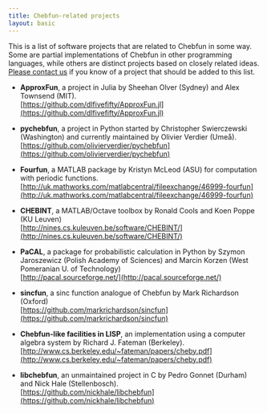 ```yaml
---
title: Chebfun-related projects
layout: basic
---
```


This is a list of software projects that are related to Chebfun in some way.
Some are partial implementations of Chebfun in other programming languages,
while others are distinct projects based on closely related ideas.
[Please contact us](mailto:help@chebfun.org) if you know of a project that
should be added to this list.


+ **ApproxFun**, a project in Julia
  by Sheehan Olver (Sydney) and Alex Townsend (MIT).
  <br/>
  [https://github.com/dlfivefifty/ApproxFun.jl](https://github.com/dlfivefifty/ApproxFun.jl)


+ **pychebfun**, a project in Python
  started by Christopher Swierczewski (Washington) and currently maintained by Olivier Verdier (Ume&aring;).
  <br/>
  [https://github.com/olivierverdier/pychebfun](https://github.com/olivierverdier/pychebfun)


+ **Fourfun**, a MATLAB package by Kristyn McLeod (ASU)
  for computation with periodic functions.
  <br/>
  [http://uk.mathworks.com/matlabcentral/fileexchange/46999-fourfun](http://uk.mathworks.com/matlabcentral/fileexchange/46999-fourfun)


+ **CHEBINT**, a MATLAB/Octave toolbox
  by Ronald Cools and Koen Poppe (KU Leuven)
  <br/>
  [http://nines.cs.kuleuven.be/software/CHEBINT/](http://nines.cs.kuleuven.be/software/CHEBINT/)


+ **PaCAL**, a package for probabilistic calculation in Python
  by Szymon Jaroszewicz (Polish Academy of Sciences) and Marcin Korzen (West Pomeranian U. of Technology)
  <br/>
  [http://pacal.sourceforge.net/](http://pacal.sourceforge.net/)

+ **sincfun**, a sinc function analogue of Chebfun
  by Mark Richardson (Oxford)
  <br/>
  [https://github.com/markrichardson/sincfun](https://github.com/markrichardson/sincfun)

+ **Chebfun-like facilities in LISP**, an implementation using a computer algebra system
  by Richard J. Fateman (Berkeley).
  <br/>
  [http://www.cs.berkeley.edu/~fateman/papers/cheby.pdf](http://www.cs.berkeley.edu/~fateman/papers/cheby.pdf)


+ **libchebfun**, an unmaintained project in C
  by Pedro Gonnet (Durham) and Nick Hale (Stellenbosch).
  <br/>
  [https://github.com/nickhale/libchebfun](https://github.com/nickhale/libchebfun)


<!-- 
Please also read the following page:
http://web.hpu4science.org/calendar/news/backfromthechebfunworkshop
 -->